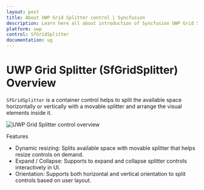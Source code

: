 ```yaml
---
layout: post
title: About UWP Grid Splitter control | Syncfusion
description: Learn here all about introduction of Syncfusion UWP Grid Splitter (SfGridSplitter) control, its elements and more.
platform: uwp
control: SfGridSplitter
documentation: ug
---
```


# UWP Grid Splitter (SfGridSplitter) Overview

`SfGridSplitter` is a container control helps to split the available space horizontally or vertically with a movable splitter and arrange the visual elements inside it. 

![UWP Grid Splitter control overview](overview-images/uwp-grid-splitter-control-overview.png)

Features 

* Dynamic resizing: Splits available space with movable splitter that helps resize controls on demand.
* Expand / Collapse: Supports to expand and collapse splitter controls interactively in UI.
* Orientation: Supports both horizontal and vertical orientation to split controls based on user layout.